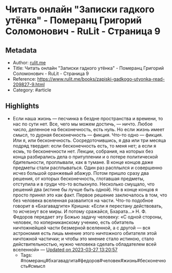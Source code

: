 # Читать онлайн "Записки гадкого утёнка" - Померанц Григорий Соломонович - RuLit - Страница 9

## Metadata
- Author: [rulit.me]()
- Title: Читать онлайн "Записки гадкого утёнка" - Померанц Григорий Соломонович - RuLit - Страница 9
- Reference: https://www.rulit.me/books/zapiski-gadkogo-utyonka-read-209827-9.html
- Category: #article

## Highlights
- Если наша жизнь — песчинка в бездне пространства и времени, то нас по сути нет. Все, чего мы можем достичь, — ничто. Любое число, деленное на бесконечность, есть нуль. Но если жизнь имеет смысл, то дурная бесконечность — фикция. Что-то одно — фикция. Или я, или бесконечность. Сосредоточившись, я два или три месяца подряд твердил: если бесконечность есть, то меня нет; а если я есмь, то бесконечности нет. Лекции, собрания, на которых без конца разбирались дела о притуплении и о потере политической бдительности, проплывали, как в тумане. В конце концов даже предметы стали расплываться. Один раз расплылся и совершенно исчез большой оранжевый абажур.
   Потом пришло сразу два решения, от которых бесконечность, глотавшая предметы, отступила и в груди что-то вспыхнуло. Несколько смущало, что решений два (истине бы лучше быть одной). Но в конце концов я просто принял это как факт.
   Первое решение заключалось в том, что без человека вселенная развалится на части. Что-то подобное говорит в «Бхагавадгите» Кришна: «Если я перестану действовать, то исчезнут все миры. И потому сражайся, Бхарата…» Н. Ф. Федоров передает эту Божью задачу человеку: «С одной стороны, человек, по коперниканскому учению, есть обитатель ничтожнейшей части безмерной вселенной, а с другой — вся астрономия есть лишь мнение этого ничтожного обитателя этой ничтожной частички; и чтобы это мнение стало истиною, стало действительностью, нужно человека сделать обладателем всей вселенной» — [Updated on 2023-03-27 13:20:57](https://hyp.is/EF-LVsyJEe23EcdVifD_Vw/www.rulit.me/books/zapiski-gadkogo-utyonka-read-209827-9.html)
   - Tags: #померанц#бхагавадгита#федоров#человек#жизнь#бесконечность#смысл
